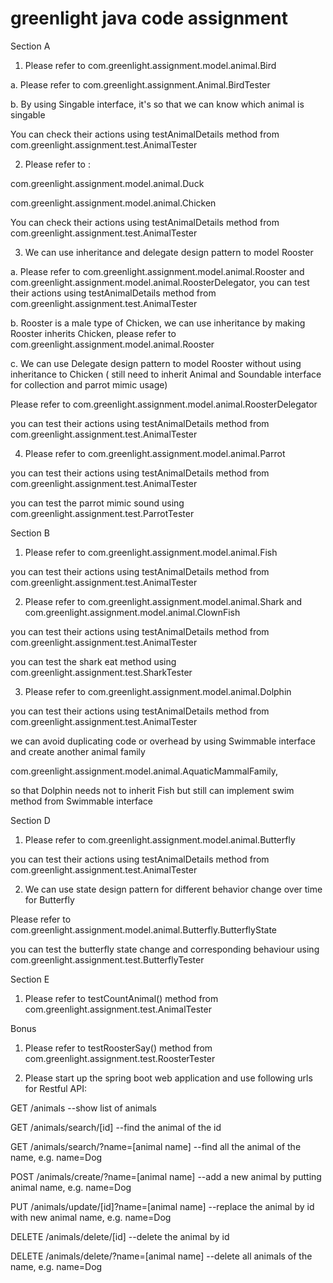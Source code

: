 # greenlight java code assignment
Section A

1. Please refer to com.greenlight.assignment.model.animal.Bird

a. Please refer to com.greenlight.assignment.Animal.BirdTester

b. By using Singable interface, it's so that we can know which animal is singable

You can check their actions using testAnimalDetails method from com.greenlight.assignment.test.AnimalTester


2. Please refer to :

com.greenlight.assignment.model.animal.Duck

com.greenlight.assignment.model.animal.Chicken

You can check their actions using testAnimalDetails method from com.greenlight.assignment.test.AnimalTester

 
3. We can use inheritance and delegate design pattern to model Rooster

a. Please refer to com.greenlight.assignment.model.animal.Rooster and com.greenlight.assignment.model.animal.RoosterDelegator, 
you can test their actions using testAnimalDetails method from com.greenlight.assignment.test.AnimalTester


b. Rooster is a male type of Chicken, we can use inheritance by making Rooster inherits Chicken, please refer to com.greenlight.assignment.model.animal.Rooster

c. We can use Delegate design pattern to model Rooster without using inheritance to Chicken ( still need to inherit Animal and Soundable interface for collection and parrot mimic usage)

Please refer to com.greenlight.assignment.model.animal.RoosterDelegator

you can test their actions using testAnimalDetails method from com.greenlight.assignment.test.AnimalTester


4. Please refer to  com.greenlight.assignment.model.animal.Parrot

you can test their actions using testAnimalDetails method from com.greenlight.assignment.test.AnimalTester

you can test the parrot mimic sound using com.greenlight.assignment.test.ParrotTester


Section B

1.  Please refer to  com.greenlight.assignment.model.animal.Fish

you can test their actions using testAnimalDetails method from com.greenlight.assignment.test.AnimalTester


2. Please refer to  com.greenlight.assignment.model.animal.Shark and com.greenlight.assignment.model.animal.ClownFish 

you can test their actions using testAnimalDetails method from com.greenlight.assignment.test.AnimalTester

you can test the shark eat method using com.greenlight.assignment.test.SharkTester


3. Please refer to  com.greenlight.assignment.model.animal.Dolphin

you can test their actions using testAnimalDetails method from com.greenlight.assignment.test.AnimalTester

we can avoid duplicating code or overhead by using Swimmable interface and create another animal family

com.greenlight.assignment.model.animal.AquaticMammalFamily, 

so that Dolphin needs not to inherit Fish but still can implement swim method from Swimmable interface


Section D

1. Please refer to  com.greenlight.assignment.model.animal.Butterfly

you can test their actions using testAnimalDetails method from com.greenlight.assignment.test.AnimalTester


2. We can use state design pattern for different behavior change over time for Butterfly

Please refer to com.greenlight.assignment.model.animal.Butterfly.ButterflyState

you can test the butterfly state change and corresponding behaviour using com.greenlight.assignment.test.ButterflyTester


Section E

1. Please refer to testCountAnimal() method from com.greenlight.assignment.test.AnimalTester


Bonus

1. Please refer to testRoosterSay() method from com.greenlight.assignment.test.RoosterTester

2. Please start up the spring boot web application and use following urls for Restful API:

GET /animals --show list of animals

GET /animals/search/[id] --find the animal of the id

GET /animals/search/?name=[animal name] --find all the animal of the name, e.g. name=Dog

POST /animals/create/?name=[animal name] --add a new animal by putting animal name, e.g. name=Dog

PUT /animals/update/[id]?name=[animal name] --replace the animal by id with new animal name, e.g. name=Dog

DELETE /animals/delete/[id] --delete the animal by id

DELETE /animals/delete/?name=[animal name] --delete all animals of the name, e.g. name=Dog

 

